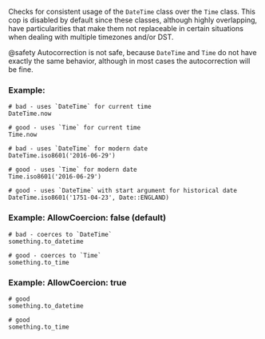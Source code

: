 Checks for consistent usage of the `DateTime` class over the
`Time` class. This cop is disabled by default since these classes,
although highly overlapping, have particularities that make them not
replaceable in certain situations when dealing with multiple timezones
and/or DST.

@safety
    Autocorrection is not safe, because `DateTime` and `Time` do not have
    exactly the same behavior, although in most cases the autocorrection
    will be fine.

### Example:

    # bad - uses `DateTime` for current time
    DateTime.now

    # good - uses `Time` for current time
    Time.now

    # bad - uses `DateTime` for modern date
    DateTime.iso8601('2016-06-29')

    # good - uses `Time` for modern date
    Time.iso8601('2016-06-29')

    # good - uses `DateTime` with start argument for historical date
    DateTime.iso8601('1751-04-23', Date::ENGLAND)

### Example: AllowCoercion: false (default)

    # bad - coerces to `DateTime`
    something.to_datetime

    # good - coerces to `Time`
    something.to_time

### Example: AllowCoercion: true

    # good
    something.to_datetime

    # good
    something.to_time